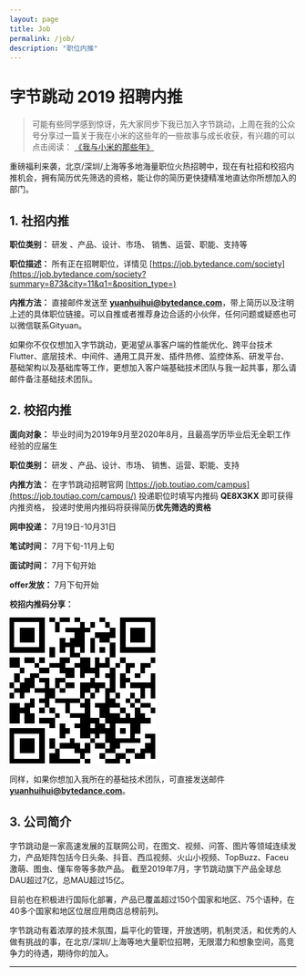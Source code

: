 ```yaml
---
layout: page
title: Job
permalink: /job/
description: "职位内推"
---
```



# 字节跳动 2019 招聘内推


> 可能有些同学感到惊讶，先大家同步下我已加入字节跳动，上周在我的公众号分享过一篇关于我在小米的这些年的一些故事与成长收获，有兴趣的可以点击阅读：
> [《我与小米的那些年》](https://mp.weixin.qq.com/s/sXDm_1PairmriY8l-knQxw)

重磅福利来袭，北京/深圳/上海等多地海量职位火热招聘中，现在有社招和校招内推机会，拥有简历优先筛选的资格，能让你的简历更快捷精准地直达你所想加入的部门。

## 1. 社招内推

**职位类别：**
研发 、产品、设计、市场、 销售、运营、职能、支持等

**职位描述：**
所有正在招聘职位，详情见 [https://job.bytedance.com/society](https://job.bytedance.com/society?summary=873&city=11&q1=&position_type=)

**内推方法：**
直接邮件发送至 **yuanhuihui@bytedance.com**，带上简历以及注明上述的具体职位链接。可以自推或者推荐身边合适的小伙伴，任何问题或疑惑也可以微信联系Gityuan。

如果你不仅仅想加入字节跳动，更渴望从事客户端的性能优化、跨平台技术Flutter、底层技术、中间件、通用工具开发、插件热修、监控体系、研发平台、基础架构以及基础库等工作，更想加入客户端基础技术团队与我一起共事，那么请邮件备注基础技术团队。

## 2. 校招内推

**面向对象：**
毕业时间为2019年9月至2020年8月，且最高学历毕业后无全职工作经验的应届生

**职位类别：**
研发 、产品、设计、市场、 销售、运营、职能、支持

**内推方法：**
在字节跳动招聘官网 [https://job.toutiao.com/campus](https://job.toutiao.com/campus/) 投递职位时填写内推码 **QE8X3KX** 即可获得内推资格，
投递时使用内推码将获得简历**优先筛选的资格**

**网申投递：**
7月19日-10月31日

**笔试时间：**
7月下旬-11月上旬

**面试时间：**
7月下旬开始

**offer发放：**
7月下旬开始

**校招内推码分享：**

![bytedance_neitui](/img/job/bytedance_neitui.png)

同样，如果你想加入我所在的基础技术团队，可直接发送邮件**yuanhuihui@bytedance.com**。

## 3. 公司简介

字节跳动是一家高速发展的互联网公司，在图文、视频、问答、图片等领域连续发力，产品矩阵包括今日头条、抖音、西瓜视频、火山小视频、TopBuzz、Faceu激萌、图虫、懂车帝等多款产品。 截至2019年7月，字节跳动旗下产品全球总DAU超过7亿，总MAU超过15亿。

目前也在积极进行国际化部署，产品已覆盖超过150个国家和地区、75个语种，在40多个国家和地区位居应用商店总榜前列。

字节跳动有着浓厚的技术氛围，扁平化的管理，开放透明，机制灵活，和优秀的人做有挑战的事，在北京/深圳/上海等地大量职位招聘，无限潜力和想象空间，高竞争力的待遇，期待你的加入。

---
